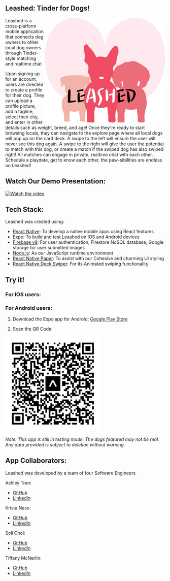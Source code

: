 ## Leashed: Tinder for Dogs!
<img align="right" width="380" height="330" src="/assets/leashed.png">
<p align="left">Leashed is a cross-platform mobile application that connects dog owners to other local dog owners through Tinder-style matching and realtime chat </p>
<p align="left">Upon signing up for an account, users are directed to create a profile for their dog. They can upload a profile picture, add a tagline, select their city, and enter in other details such as weight, breed, and age! Once they're ready to start browsing locals, they can navigate to the explore page where all local dogs will pop up on the card deck. A swipe to the left will ensure the user will never see this dog again. A swipe to the right will give the user the potential to match with this dog, or create a match if the swiped dog has also swiped right! All matches can engage in private, realtime chat with each other. Schedule a playdate, get to know each other, the paw-sibilities are endless on Leashed!</p>

## Watch Our Demo Presentation:
[![Watch the video](https://img.youtube.com/vi/SbPc9NiMROo/maxresdefault.jpg)](https://youtu.be/SbPc9NiMROo)

## Tech Stack:
Leashed was created using:
- [React Native](https://reactnative.dev/): To develop a native mobile apps using React features
- [Expo](https://expo.dev/): To build and test Leashed on IOS and Android devices
- [Firebase v9](https://firebase.google.com/): For user authentication, Firestore NoSQL database, Google storage for user submitted images
- [Node.js](https://nodejs.org/en/): As our JavaScript runtime environment
- [React Native Paper](https://reactnativepaper.com/): To assist with our Cohesive and charming UI styling
- [React Native Deck Swiper](https://github.com/alexbrillant/react-native-deck-swiper): For its Animated swiping functionality

## Try it!
### For IOS users:


### For Android users:
1. Download the Expo app for Android: [Google Play Store](https://play.google.com/store/apps/details?id=host.exp.exponent&hl=en_US&gl=US)

2. Scan the QR Code:
 <img width="300" height="300" src="/assets/expo-go.svg">

*Note: This app is still in testing mode. The dogs featured may not be real. Any data provided is subject to deletion without warning.*

## App Collaborators:
Leashed was developed by a team of four Software Engineers

Ashley Tran:
- [GitHub](https://github.com/atran56)
- [LinkedIn](https://www.linkedin.com/in/atran56/)

Krista Naso:
- [GitHub](https://github.com/knaso17)
- [LinkedIn](https://www.linkedin.com/in/krista-naso/)

Soli Choi:
- [GitHub](https://github.com/solichoi)
- [LinkedIn](https://www.linkedin.com/in/soli-choi/)

Tiffany McNerlin:
- [GitHub](https://github.com/tiffmc1)
- [LinkedIn](https://www.linkedin.com/in/tiffanymcnerlin/)
